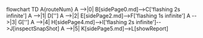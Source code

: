   flowchart TD
      A{routeNum}
      A -->|0| B[sidePage0.md]-->C['flashing 2s infinite']
      A -->|1| D['']
      A -->|2| E[sidePage2.md]-->F['flashing 1s infinite']
      A -->|3| G['']
      A -->|4| H[sidePage4.md]-->I['flashing 2s infinite']-->J[inspectSnapShot]
      A -->|5| K[sidePage5.md]-->L[showReport]
